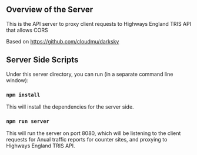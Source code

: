 
## Overview of the Server

This is the API server to proxy client requests to Highways England TRIS API that allows CORS

Based on https://github.com/cloudmu/darksky

## Server Side Scripts
Under this server directory, you can run (in a separate command line window):

### `npm install`
This will install the dependencies for the server side.

### `npm run server`
This will run the server on port 8080, which will be listening to the client requests for Anual traffic reports for counter sites, and proxying to Highways England TRIS API.
